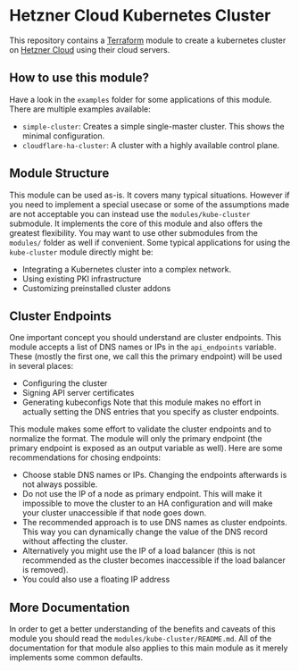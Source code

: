# Hetzner Cloud Kubernetes Cluster
This repository contains a [Terraform](https://www.terraform.io/) module to create a kubernetes cluster on
[Hetzner Cloud](https://www.hetzner.com/cloud) using their cloud servers.

## How to use this module?
Have a look in the `examples` folder for some applications of this module. There are multiple examples available:
- `simple-cluster`: Creates a simple single-master cluster. This shows the minimal configuration.
- `cloudflare-ha-cluster`: A cluster with a highly available control plane.

## Module Structure
This module can be used as-is. It covers many typical situations. However if you need to implement a special usecase or
some of the assumptions made are not acceptable you can instead use the `modules/kube-cluster` submodule. It implements
the core of this module and also offers the greatest flexibility. You may want to use other submodules from the
`modules/` folder as well if convenient. Some typical applications for using the `kube-cluster` module directly might
be:
- Integrating a Kubernetes cluster into a complex network.
- Using existing PKI infrastructure
- Customizing preinstalled cluster addons

## Cluster Endpoints
One important concept you should understand are cluster endpoints. This module accepts a list of DNS names or IPs in
the `api_endpoints` variable. These (mostly the first one, we call this the primary endpoint) will be used in several
places:
- Configuring the cluster
- Signing API server certificates
- Generating kubeconfigs
Note that this module makes no effort in actually setting the DNS entries that you specify as cluster endpoints.

This module makes some effort to validate the cluster endpoints and to normalize the format. The module will only the
primary endpoint (the primary endpoint is exposed as an output variable as well). Here are some recommendations for
chosing endpoints:
- Choose stable DNS names or IPs. Changing the endpoints afterwards is not always possible.
- Do not use the IP of a node as primary endpoint. This will make it impossible to move the cluster to an HA
  configuration and will make your cluster unaccessible if that node goes down.
- The recommended approach is to use DNS names as cluster endpoints. This way you can dynamically change the value of
  the DNS record without affecting the cluster.
- Alternatively you might use the IP of a load balancer (this is not recommended as the cluster becomes inaccessible
  if the load balancer is removed).
- You could also use a floating IP address

## More Documentation
In order to get a better understanding of the benefits and caveats of this module you should read the
`modules/kube-cluster/README.md`. All of the documentation for that module also applies to this main module as it
merely implements some common defaults.
